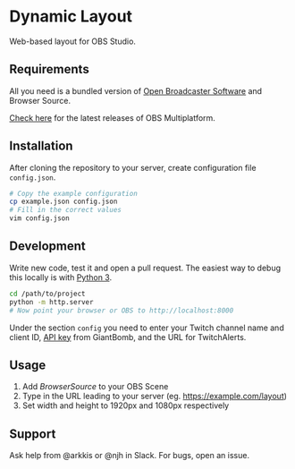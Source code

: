 # Dynamic Layout
Web-based layout for OBS Studio.

## Requirements
All you need is a bundled version of [Open Broadcaster Software][obs] and Browser Source.

[Check here][rel] for the latest releases of OBS Multiplatform.

## Installation
After cloning the repository to your server, create configuration file `config.json`.

```bash
# Copy the example configuration
cp example.json config.json
# Fill in the correct values
vim config.json
````

## Development
Write new code, test it and open a pull request. The easiest way to debug this locally is with [Python 3][python3].

```bash
cd /path/to/project
python -m http.server
# Now point your browser or OBS to http://localhost:8000
```

Under the section `config` you need to enter your Twitch channel name and client ID, [API key][gb] from GiantBomb, and the URL for TwitchAlerts.

## Usage
1. Add _BrowserSource_ to your OBS Scene
2. Type in the URL leading to your server (eg. https://example.com/layout)
3. Set width and height to 1920px and 1080px respectively

## Support
Ask help from @arkkis or @njh in Slack. For bugs, open an issue.

[obs]: https://github.com/jp9000/obs-studio/releases/download/0.14.2/OBS-Studio-0.14.2-With-Browser-Installer.exe
[rel]: https://github.com/jp9000/obs-studio/releases
[gb]: http://www.giantbomb.com/api/
[python3]: https://www.python.org/downloads/

